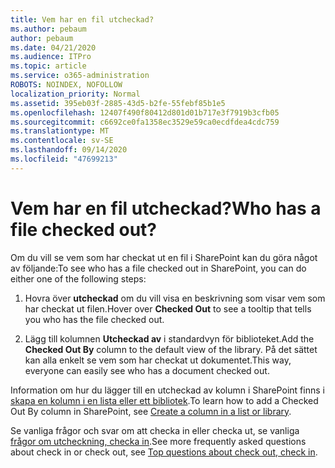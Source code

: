 ```yaml
---
title: Vem har en fil utcheckad?
ms.author: pebaum
author: pebaum
ms.date: 04/21/2020
ms.audience: ITPro
ms.topic: article
ms.service: o365-administration
ROBOTS: NOINDEX, NOFOLLOW
localization_priority: Normal
ms.assetid: 395eb03f-2885-43d5-b2fe-55febf85b1e5
ms.openlocfilehash: 12407f490f80412d801d01b717e3f7919b3cfb05
ms.sourcegitcommit: c6692ce0fa1358ec3529e59ca0ecdfdea4cdc759
ms.translationtype: MT
ms.contentlocale: sv-SE
ms.lasthandoff: 09/14/2020
ms.locfileid: "47699213"
---
```

# <a name="who-has-a-file-checked-out"></a><span data-ttu-id="cd73f-102">Vem har en fil utcheckad?</span><span class="sxs-lookup"><span data-stu-id="cd73f-102">Who has a file checked out?</span></span>

<span data-ttu-id="cd73f-103">Om du vill se vem som har checkat ut en fil i SharePoint kan du göra något av följande:</span><span class="sxs-lookup"><span data-stu-id="cd73f-103">To see who has a file checked out in SharePoint, you can do either one of the following steps:</span></span>
  
1. <span data-ttu-id="cd73f-104">Hovra över **utcheckad** om du vill visa en beskrivning som visar vem som har checkat ut filen.</span><span class="sxs-lookup"><span data-stu-id="cd73f-104">Hover over **Checked Out** to see a tooltip that tells you who has the file checked out.</span></span> 
    
2. <span data-ttu-id="cd73f-105">Lägg till kolumnen **Utcheckad av** i standardvyn för biblioteket.</span><span class="sxs-lookup"><span data-stu-id="cd73f-105">Add the **Checked Out By** column to the default view of the library.</span></span> <span data-ttu-id="cd73f-106">På det sättet kan alla enkelt se vem som har checkat ut dokumentet.</span><span class="sxs-lookup"><span data-stu-id="cd73f-106">This way, everyone can easily see who has a document checked out.</span></span> 
    
<span data-ttu-id="cd73f-107">Information om hur du lägger till en utcheckad av kolumn i SharePoint finns i [skapa en kolumn i en lista eller ett bibliotek](https://go.microsoft.com/fwlink/?linkid=2019591).</span><span class="sxs-lookup"><span data-stu-id="cd73f-107">To learn how to add a Checked Out By column in SharePoint, see [Create a column in a list or library](https://go.microsoft.com/fwlink/?linkid=2019591).</span></span> 
  
<span data-ttu-id="cd73f-108">Se vanliga frågor och svar om att checka in eller checka ut, se vanliga [frågor om utcheckning, checka in](https://go.microsoft.com/fwlink/?linkid=2018786).</span><span class="sxs-lookup"><span data-stu-id="cd73f-108">See more frequently asked questions about check in or check out, see [Top questions about check out, check in](https://go.microsoft.com/fwlink/?linkid=2018786).</span></span>
  

